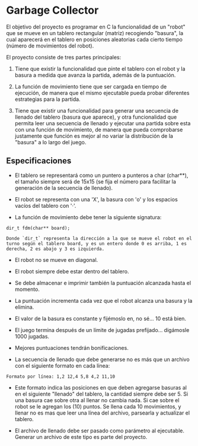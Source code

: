 # **Garbage Collector**

El objetivo del proyecto es programar en C la funcionalidad de un "robot" que se mueve en un tablero rectangular (matriz) recogiendo "basura", la cual aparecerá en el tablero en posiciones aleatorias cada cierto tiempo (número de movimientos del robot).

El proyecto consiste de tres partes principales:

1. Tiene que existir la funcionalidad que pinte el tablero con el robot y la basura a medida que avanza la partida, además de la puntuación.

2. La función de movimiento tiene que ser cargada en tiempo de ejecución, de manera que el mismo ejecutable pueda probar diferentes estrategias para la partida.

3. Tiene que existir una funcionalidad para generar una secuencia de llenado del tablero (basura que aparece), y otra funcionalidad que permita leer una secuencia de llenado y ejecutar una partida sobre esta con una función de movimiento, de manera que pueda comprobarse justamente que función es mejor al no variar la distribución de la "basura" a lo largo del juego.

## Especificaciones

* El tablero se representará como un puntero a punteros a char (char**), el tamaño siempre será de 15x15 (se fija el número para facilitar la generación de la secuencia de llenado).

* El robot se representa con una 'X', la basura con 'o' y los espacios vacíos del tablero con '·'.

* La función de movimiento debe tener la siguiente signatura:

```[C]
dir_t fdm(char** board);
```

    Donde `dir_t` representa la dirección a la que se mueve el robot en el turno según el tablero board, y es un entero donde 0 es arriba, 1 es derecha, 2 es abajo y 3 es izquierda.

* El robot no se mueve en diagonal.

* El robot siempre debe estar dentro del tablero.

* Se debe almacenar e imprimir también la puntuación alcanzada hasta el momento.

* La puntuación incrementa cada vez que el robot alcanza una basura y la elimina.
* El valor de la basura es constante y fijémoslo en, no sé... 10 está bien.
* El juego termina después de un límite de jugadas prefijado... digámosle 1000 jugadas.
* Mejores puntuaciones tendrán bonificaciones.
* La secuencia de llenado que debe generarse no es más que un archivo con el siguiente formato en cada línea:

```[Text]
Formato por línea: 1,2 12,4 5,8 4,2 11,10
```

* Este formato indica las posiciones en que deben agregarse basuras al en el siguiente "llenado" del tablero, la cantidad siempre debe ser 5. Si una basura cae sobre otra al llenar no cambia nada. Si cae sobre el robot se le agregan los (10) puntos. Se llena cada 10 movimientos, y llenar no es mas que leer una línea del archivo, parsearla y actualizar el tablero.

* El archivo de llenado debe ser pasado como parámetro al ejecutable. Generar un archivo de este tipo es parte del proyecto.
